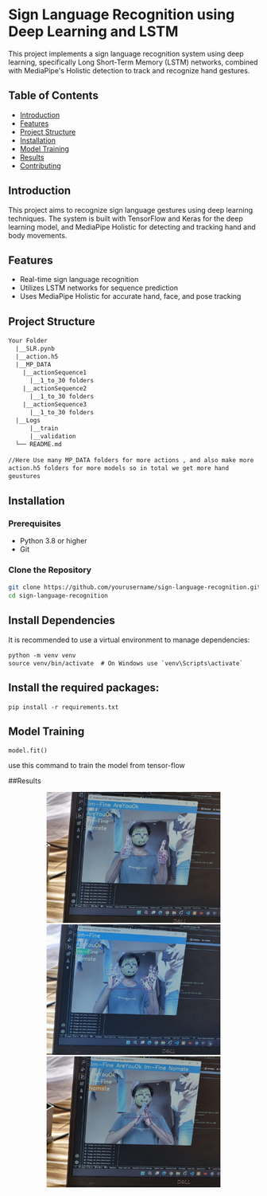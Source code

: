 # Sign Language Recognition using Deep Learning and LSTM

This project implements a sign language recognition system using deep learning, specifically Long Short-Term Memory (LSTM) networks, combined with MediaPipe's Holistic detection to track and recognize hand gestures.

## Table of Contents
- [Introduction](#introduction)
- [Features](#features)
- [Project Structure](#project-structure)
- [Installation](#installation)
- [Model Training](#model-training)
- [Results](#results)
- [Contributing](#contributing)

## Introduction

This project aims to recognize sign language gestures using deep learning techniques. The system is built with TensorFlow and Keras for the deep learning model, and MediaPipe Holistic for detecting and tracking hand and body movements.

## Features

- Real-time sign language recognition
- Utilizes LSTM networks for sequence prediction
- Uses MediaPipe Holistic for accurate hand, face, and pose tracking

## Project Structure

```plaintext
Your Folder
  |__SLR.pynb
  |__action.h5
  |__MP_DATA
    |__actionSequence1
      |__1_to_30 folders
    |__actionSequence2
      |__1_to_30 folders
    |__actionSequence3
      |__1_to_30 folders
  |__Logs
      |__train
      |__validation
  └── README.md

//Here Use many MP_DATA folders for more actions , and also make more action.h5 folders for more models so in total we get more hand geustures
```
## Installation

### Prerequisites

- Python 3.8 or higher
- Git

### Clone the Repository

```bash
git clone https://github.com/yourusername/sign-language-recognition.git
cd sign-language-recognition
```

## Install Dependencies
It is recommended to use a virtual environment to manage dependencies:

```
python -m venv venv
source venv/bin/activate  # On Windows use `venv\Scripts\activate`
```
## Install the required packages:
```
pip install -r requirements.txt

```
## Model Training
```
model.fit()
```
use this command to train the model from tensor-flow 

##Results 

<p align="center">
  <img src="SLR-reults/are-you-ok.jpg" alt="Alt Text" width="350"/>
   <img src="SLR-reults/im-fine.jpg" alt="Alt Text" width="350"/>
   <img src="SLR-reults/namste.jpg" alt="Alt Text" width="350"/>
</p>




